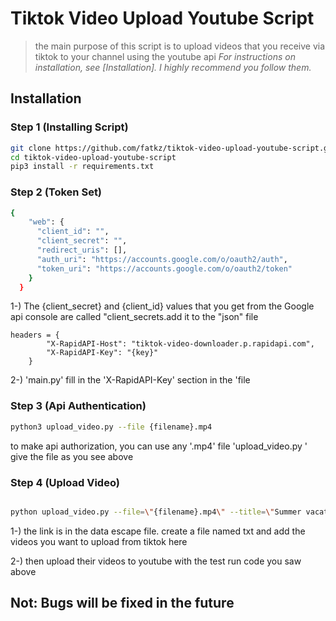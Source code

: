 # Tiktok Video Upload Youtube Script

> the main purpose of this script is to upload videos that you receive via tiktok to your channel using the youtube api
> _For instructions on installation, see  [Installation]. I highly recommend you follow them._
## Installation

### Step 1 (Installing Script)
```sh
git clone https://github.com/fatkz/tiktok-video-upload-youtube-script.git
cd tiktok-video-upload-youtube-script
pip3 install -r requirements.txt
```
### Step 2 (Token Set)

```sh
{
    "web": {
      "client_id": "",
      "client_secret": "",
      "redirect_uris": [],
      "auth_uri": "https://accounts.google.com/o/oauth2/auth",
      "token_uri": "https://accounts.google.com/o/oauth2/token"
    }
  }

```
1-) The {client_secret} and {client_id} values that you get from the Google api console are called "client_secrets.add it to the "json" file

```
headers = {
		"X-RapidAPI-Host": "tiktok-video-downloader.p.rapidapi.com",
		"X-RapidAPI-Key": "{key}"
	}
```

2-) 'main.py' fill in the 'X-RapidAPI-Key' section in the 'file

### Step 3 (Api Authentication)

```sh
python3 upload_video.py --file {filename}.mp4
```
to make api authorization, you can use any '.mp4' file 'upload_video.py ' give the file as you see above

### Step 4 (Upload Video)
```sh

python upload_video.py --file=\"{filename}.mp4\" --title=\"Summer vacation in California\" --description=\"Had fun surfing in Santa Cruz\"  --keywords=\"surfing,Santa Cruz\"  --category=\"22\" --privacyStatus=\"private\"

```
1-) the link is in the data escape file. create a file named txt and add the videos you want to upload from tiktok here

2-) then upload their videos to youtube with the test run code you saw above



## Not: Bugs will be fixed in the future

